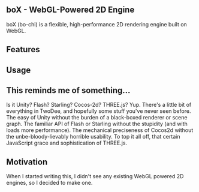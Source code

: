 ## boX - WebGL-Powered 2D Engine
boX (bo-chi) is a flexible, high-performance 2D rendering engine built on WebGL.

## Features

## Usage

## This reminds me of something...
Is it Unity? Flash? Starling? Cocos-2d? THREE.js? Yup. There's a little bit of everything in TwoDee, and hopefully some
stuff you've never seen before. The easy of Unity without the burden of a black-boxed renderer or scene graph. The
familiar API of Flash or Starling without the stupidity (and with loads more performance). The mechanical preciseness of
 Cocos2d without the unbe-bloody-lievably horrible usability. To top it all off, that certain JavaScript grace and
 sophistication of THREE.js.

## Motivation
When I started writing this, I didn't see any existing WebGL powered 2D engines, so I decided to make one.